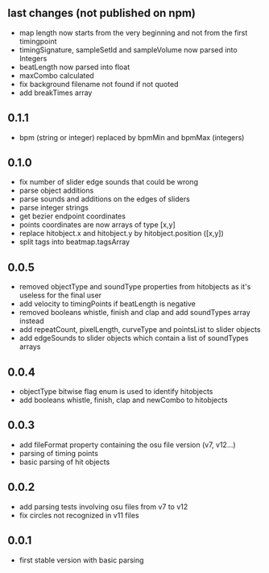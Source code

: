 ## last changes (not published on npm)
- map length now starts from the very beginning and not from the first timingpoint
- timingSignature, sampleSetId and sampleVolume now parsed into Integers
- beatLength now parsed into float
- maxCombo calculated
- fix background filename not found if not quoted
- add breakTimes array

## 0.1.1
- bpm (string or integer) replaced by bpmMin and bpmMax (integers)

## 0.1.0
- fix number of slider edge sounds that could be wrong
- parse object additions
- parse sounds and additions on the edges of sliders
- parse integer strings
- get bezier endpoint coordinates
- points coordinates are now arrays of type [x,y]
- replace hitobject.x and hitobject.y by hitobject.position ([x,y])
- split tags into beatmap.tagsArray

## 0.0.5
- removed objectType and soundType properties from hitobjects as it's useless for the final user
- add velocity to timingPoints if beatLength is negative
- removed booleans whistle, finish and clap and add soundTypes array instead
- add repeatCount, pixelLength, curveType and pointsList to slider objects
- add edgeSounds to slider objects which contain a list of soundTypes arrays

## 0.0.4
- objectType bitwise flag enum is used to identify hitobjects
- add booleans whistle, finish, clap and newCombo to hitobjects

## 0.0.3
- add fileFormat property containing the osu file version (v7, v12...)
- parsing of timing points
- basic parsing of hit objects

## 0.0.2
- add parsing tests involving osu files from v7 to v12
- fix circles not recognized in v11 files

## 0.0.1
- first stable version with basic parsing
